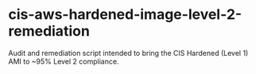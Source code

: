 # cis-aws-hardened-image-level-2-remediation
Audit and remediation script intended to bring the CIS Hardened (Level 1) AMI to ~95% Level 2 compliance.
